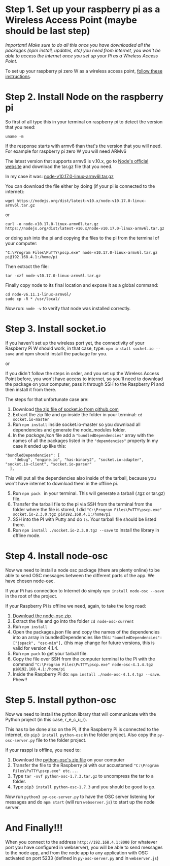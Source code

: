 # Step 1. Set up your raspberry pi as a Wireless Access Point (maybe should be last step)

*Important! Make sure to do all this once you have downloaded all the packages (npm install, updates, etc) you need from internet, you won't be able to access the internet once you set up your Pi as a Wireless Access Point.* 

To set up your raspberry pi zero W as a wireless access point, [follow these instructions](https://www.raspberrypi.org/documentation/configuration/wireless/access-point.md).

# Step 2. Install Node on the raspberry pi

So first of all type this in your terminal on raspberry pi to detect the version that you need:

```uname -m```

If the response starts with armv6 than that's the version that you will need. For example for raspberry pi zero W you will need ARMv6

The latest version that supports armv6 is v.10.x, go to [Node's official website](https://nodejs.org/en/download/releases/) and download the tar.gz file that you need. 

In my case it was: [node-v10.17.0-linux-armv6l.tar.gz](https://nodejs.org/dist/latest-v10.x/node-v10.17.0-linux-armv6l.tar.gz) 

You can download the file either by doing (if your pi is connected to the internet): 

```wget https://nodejs.org/dist/latest-v10.x/node-v10.17.0-linux-armv6l.tar.gz```

or 

```curl -o node-v10.17.0-linux-armv6l.tar.gz https://nodejs.org/dist/latest-v10.x/node-v10.17.0-linux-armv6l.tar.gz```

or doing ssh into the pi and copying the files to the pi from the terminal of your computer:

```"C:\Program Files\PuTTY\pscp.exe" node-v10.17.0-linux-armv6l.tar.gz pi@192.168.4.1:/home/pi```

Then extract the file:

```tar -xzf node-v10.17.0-linux-armv6l.tar.gz```

Finally copy node to its final location and expose it as a global command:
```
cd node-v6.11.1-linux-armv6l/
sudo cp -R * /usr/local/
```

Now run: ```node -v``` to verify that node was installed correctly.

# Step 3. Install socket.io

If you haven't set up the wireless port yet, the connectivity of your Raspberry Pi W should work, in that case, type: 
```npm install socket.io --save``` and npm should install the package for you. 

or

If you didn't follow the steps in order, and you set up the Wireless Access Point before, you won't have access to internet, so you'll need to download the package on your computer, pass it through SSH to the Raspberry Pi and then install it from there.

The steps for that unfortunate case are:

1. Download [the zip file of socket.io from github.com](https://github.com/socketio/socket.io/)
2. Extract the zip file and go inside the folder in your terminal: ```cd socket.io-master```
3. Run ```npm install``` inside socket.io-master so you download all dependencies and generate the node_modules folder. 
4. In the *package.json* file add a ```"bundledDependencies"``` array with the names of all the packages listed in the ```"dependencies"``` property
In my case it ended up like this: 
```
"bundledDependencies": [
    "debug", "engine.io", "has-binary2", "socket.io-adapter", "socket.io-client", "socket.io-parser"
  ],
 ```
 This will put all the dependencies also inside of the tarball, because you won't have internet to download them in the offline pi. 
 
 5. Run  ```npm pack ``` in your terminal. This will generate a tarball (.tgz or tar.gz) file. 
 6. Transfer the tarball file to the pi via SSH from the terminal from the folder where the file is stored, I did ```"C:\Program Files\PuTTY\pscp.exe" socket.io-2.3.0.tgz pi@192.168.4.1:/home/pi```
 7. SSH into the PI with Putty and do ```ls```. Your tarball file should be listed there.
 8. Run ```npm install ./socket.io-2.3.0.tgz --save``` to install the library in offline mode. 

# Step 4. Install node-osc

Now we need to install a node osc package (there are plenty online) to be able to send OSC messages between the different parts of the app. We have chosen node-osc. 

If your Pi has connection to Internet do simply ```npm install node-osc --save``` in the root of the project. 

If your Raspberry Pi is offline we need, again, to take the long road:

1. [Download the node-osc zip](https://github.com/MylesBorins/node-osc).
2. Extract the file and go into the folder ```cd node-osc-current```
3. Run ```npm install```
4. Open the packages.json file and copy the names of the dependencies into an array in bundledDependencies like this: ```"bundledDependencies":["jspack", "osc-min"],``` (this may change for future versions, this is valid for version 4.1.4.
5. Run ```npm pack``` to get your tarball file. 
6. Copy the file over SSH from the computer terminal to the Pi with the command ```"C:\Program Files\PuTTY\pscp.exe" node-osc-4.1.4.tgz pi@192.168.4.1:/home/pi```
7. Inside the Raspberry Pi do:  ```npm install ./node-osc-4.1.4.tgz --save```. Phew!!

# Step 5. Install python-osc

Now we need to install the python library that will communicate with the Python project (in this case, r_e_c_u_r). 

This has to be done also on the Pi, if the Raspberry Pi is connected to the internet, do ```pip3 install python-osc``` in the folder project. Also copy the ```py-osc-server.py``` file to the folder project. 

If your rasppi is offline, you need to:

1. Download the [python-osc's zip file](https://pypi.org/project/python-osc/#files) on your computer
2. Transfer the file to the Raspberry pi with our accustomed ```"C:\Program Files\PuTTY\pscp.exe" etc...```. 
3. Type ```tar -xvf python-osc-1.7.3.tar.gz``` to uncompress the tar to a folder. 
4. Type ```pip3 install python-osc-1.7.3``` and you should be good to go. 

Now run ```python3 py-osc-server.py``` to have the OSC server listening for messages and do ```npm start``` (will run ```webserver.js```) to start up the node server.

# And Finally!!! 

When you connect to the address ```http://192.168.4.1:8000``` (or whatever port you have configured in webserver), you will be able to send messages to the node app, and from the node app to any application with OSC activated on port 5233 (defined in ```py-osc-server.py``` and in ```webserver.js```)
